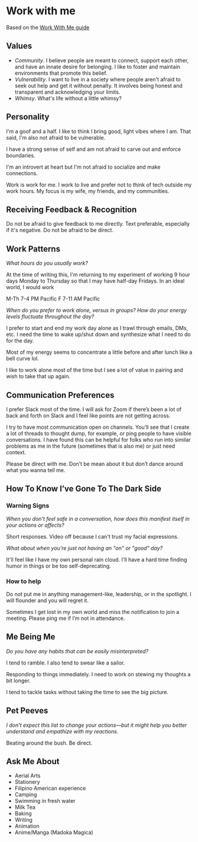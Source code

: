 # Work with me

Based on the [Work With Me guide](http://workwithme.guide/)

## Values

- *Community*. I believe people are meant to connect, support each other, and have an innate desire for belonging. I like to foster and maintain environments that promote this belief.
- *Vulnerability*. I want to live in a society where people aren't afraid to seek out help and get it without penalty. It involves being honest and transparent and acknowledging your limits.
- *Whimsy*. What's life without a little whimsy? 

## Personality

I'm a goof and a half. I like to think I bring good, light vibes where I am. That said, I'm also not afraid to be vulnerable.

I have a strong sense of self and am not afraid to carve out and enforce boundaries.

I'm an introvert at heart but I'm not afraid to socialize and make connections.

Work is work for me. I work to live and prefer not to think of tech outside my work hours. My focus is my wife, my friends, and my communities.

## Receiving Feedback & Recognition

Do not be afraid to give feedback to me directly. Text preferable, especially if it's negative. Do not be afraid to be direct.

## Work Patterns

_What hours do you usually work?_

At the time of writing this, I'm returning to my experiment of working 9 hour days Monday to Thursday so that I may have half-day Fridays. In an ideal world, I would work 

M-Th 7-4 PM Pacific
F 7-11 AM Pacific

_When do you prefer to work alone, versus in groups? How do your energy levels fluctuate throughout the day?_

I prefer to start and end my work day alone as I trawl through emails, DMs, etc. I need the time to wake up/shut down and synthesize what I need to do for the day. 

Most of my energy seems to concentrate a little before and after lunch like a bell curve lol.

I like to work alone most of the time but I see a lot of value in pairing and wish to take that up again.

## Communication Preferences

I prefer Slack most of the time. I will ask for Zoom if there’s been a lot of back and forth on Slack and I feel like points are not getting across.

I try to have most communication open on channels. You’ll see that I create a lot of threads to thought dump, for example, or ping people to have visible conversations. I have found this can be helpful for folks who run into similar problems as me in the future (sometimes that is also me) or just need context.

Please be direct with me. Don’t be mean about it but don’t dance around what you wanna tell me.

## How To Know I’ve Gone To The Dark Side

### Warning Signs

_When you don't feel safe in a conversation, how does this manifest itself in your actions or affects?_

Short responses. Video off because I can't trust my facial expressions.

_What about when you're just not having an "on" or "good" day?_

It'll feel like I have my own personal rain cloud. I'll have a hard time finding humor in things or be too self-deprecating.

### How to help
Do not put me in anything management-like, leadership, or in the spotlight. I will flounder and you will regret it.

Sometimes I get lost in my own world and miss the notification to join a meeting. Please ping me if I’m not in attendance.

## Me Being Me
_Do you have any habits that can be easily misinterpreted?_

I tend to ramble. I also tend to swear like a sailor.

Responding to things immediately. I need to work on stewing my thoughts a bit longer.

I tend to tackle tasks without taking the time to see the big picture.

## Pet Peeves
_I don't expect this list to change your actions—but it might help you better understand and empathize with my
reactions._

Beating around the bush. Be direct.

## Ask Me About
- Aerial Arts
- Stationery
- Filipino American experience
- Camping
- Swimming in fresh water
- Milk Tea
- Baking
- Writing
- Animation
- Anime/Manga (Madoka Magica)
